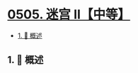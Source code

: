 # [0505. 迷宫 II【中等】](https://github.com/Tdahuyou/TNotes.leetcode/tree/main/notes/0505.%20%E8%BF%B7%E5%AE%AB%20II%E3%80%90%E4%B8%AD%E7%AD%89%E3%80%91)

<!-- region:toc -->

- [1. 📝 概述](#1--概述)

<!-- endregion:toc -->

## 1. 📝 概述
